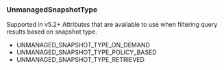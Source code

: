 ### UnmanagedSnapshotType
Supported in v5.2+
  Attributes that are available to use when filtering query results based on snapshot type.
  

- UNMANAGED_SNAPSHOT_TYPE_ON_DEMAND
- UNMANAGED_SNAPSHOT_TYPE_POLICY_BASED
- UNMANAGED_SNAPSHOT_TYPE_RETRIEVED
